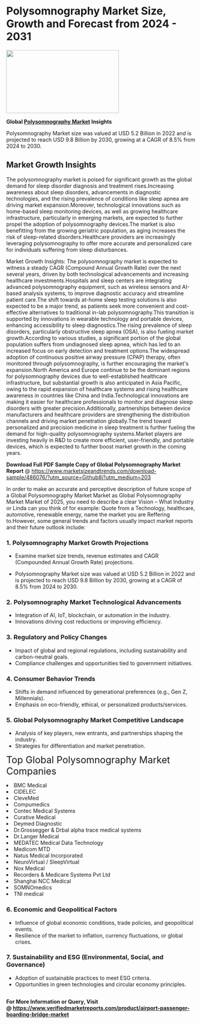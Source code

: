 <H1>Polysomnography Market Size, Growth and Forecast from 2024 - 2031</H1><img class="aligncenter size-medium wp-image-584254" src="https://thirdeyenews.in/wp-content/uploads/2024/09/Global-Market-Research-300x168.jpeg" alt="" width="300" height="168" /><p><strong>Global&nbsp;<a href="https://www.marketsizeandtrends.com/download-sample/486076/?utm_source=Github8j?utm_medium=203">Polysomnography Market</a> Insights</strong></p><p>Polysomnography Market size was valued at USD 5.2 Billion in 2022 and is projected to reach USD 9.8 Billion by 2030, growing at a CAGR of 8.5% from 2024 to 2030.</p><p><h2>Market Growth Insights</h2> <p>The polysomnography market is poised for significant growth as the global demand for sleep disorder diagnosis and treatment rises.Increasing awareness about sleep disorders, advancements in diagnostic technologies, and the rising prevalence of conditions like sleep apnea are driving market expansion.Moreover, technological innovations such as home-based sleep monitoring devices, as well as growing healthcare infrastructure, particularly in emerging markets, are expected to further propel the adoption of polysomnography devices.The market is also benefitting from the growing geriatric population, as aging increases the risk of sleep-related disorders.Healthcare providers are increasingly leveraging polysomnography to offer more accurate and personalized care for individuals suffering from sleep disturbances.</p> <p>Market Growth Insights: The polysomnography market is expected to witness a steady CAGR (Compound Annual Growth Rate) over the next several years, driven by both technological advancements and increasing healthcare investments.Hospitals and sleep centers are integrating advanced polysomnography equipment, such as wireless sensors and AI-based analysis systems, to improve diagnostic accuracy and streamline patient care.The shift towards at-home sleep testing solutions is also expected to be a major trend, as patients seek more convenient and cost-effective alternatives to traditional in-lab polysomnography.This transition is supported by innovations in wearable technology and portable devices, enhancing accessibility to sleep diagnostics.The rising prevalence of sleep disorders, particularly obstructive sleep apnea (OSA), is also fueling market growth.According to various studies, a significant portion of the global population suffers from undiagnosed sleep apnea, which has led to an increased focus on early detection and treatment options.The widespread adoption of continuous positive airway pressure (CPAP) therapy, often monitored through polysomnography, is further encouraging the market's expansion.North America and Europe continue to be the dominant regions for polysomnography devices due to well-established healthcare infrastructure, but substantial growth is also anticipated in Asia Pacific, owing to the rapid expansion of healthcare systems and rising healthcare awareness in countries like China and India.Technological innovations are making it easier for healthcare professionals to monitor and diagnose sleep disorders with greater precision.Additionally, partnerships between device manufacturers and healthcare providers are strengthening the distribution channels and driving market penetration globally.The trend toward personalized and precision medicine in sleep treatment is further fueling the demand for high-quality polysomnography systems.Market players are investing heavily in R&D to create more efficient, user-friendly, and portable devices, which is expected to further boost market growth in the coming years.</p> <p><span class=""><strong>Download Full PDF Sample Copy of Global Polysomnography Market Report</strong> @ <a href="https://www.marketsizeandtrends.com/download-sample/486076/?utm_source=Github8j?utm_medium=203" target="_blank">https://www.marketsizeandtrends.com/download-sample/486076/?utm_source=Github8j?utm_medium=203</a></span></p><p>In order to make an accurate and perceptive description of future scope of a Global&nbsp;Polysomnography Market Market as Global&nbsp;Polysomnography Market Market of 2025, you need to describe a clear Vision &ndash; What Industry or Linda can you think of for example: Quote from a Technology, healthcare, automotive, renewable energy, name the market you are Reffering to.However, some general trends and factors usually impact market reports and their future outlook include:</p><h3>1.&nbsp;<strong>Polysomnography Market Growth Projections</strong></h3><ul><li>Examine market size trends, revenue estimates and CAGR (Compounded Annual Growth Rate) projections.</li><li><p>Polysomnography Market size was valued at USD 5.2 Billion in 2022 and is projected to reach USD 9.8 Billion by 2030, growing at a CAGR of 8.5% from 2024 to 2030.</p></li></ul><h3>2.&nbsp;<strong>Polysomnography Market Technological Advancements</strong></h3><ul><li>Integration of AI, IoT, blockchain, or automation in the industry.</li><li>Innovations driving cost reductions or improving efficiency.</li></ul><h3>3.&nbsp;<strong>Regulatory and Policy Changes</strong></h3><ul><li>Impact of global and regional regulations, including sustainability and carbon-neutral goals.</li><li>Compliance challenges and opportunities tied to government initiatives.</li></ul><h3>4.&nbsp;<strong>Consumer Behavior Trends</strong></h3><ul><li>Shifts in demand influenced by generational preferences (e.g., Gen Z, Millennials).</li><li>Emphasis on eco-friendly, ethical, or personalized products/services.</li></ul><h3>5.&nbsp;<strong>Global Polysomnography Market Competitive Landscape</strong></h3><ul><li>Analysis of key players, new entrants, and partnerships shaping the industry.</li><li>Strategies for differentiation and market penetration.</li></ul><p data-pm-slice="1 1 []"><span style="color: inherit; font-family: inherit; font-size: 25px;">Top Global Polysomnography Market Companies</span></p><div class="" data-test-id=""><p><li>BMC Medical</li><li> CIDELEC</li><li> CleveMed</li><li> Compumedics</li><li> Contec Medical Systems</li><li> Curative Medical</li><li> Deymed Diagnostic</li><li> Dr.Grossegger & Drbal alpha trace medical systems</li><li> Dr.Langer Medical</li><li> MEDATEC Medical Data Technology</li><li> Medicom MTD</li><li> Natus Medical Incorporated</li><li> NeuroVirtual / SleepVirtual</li><li> Nox Medical</li><li> Recorders & Medicare Systems Pvt Ltd</li><li> Shanghai NCC Medical</li><li> SOMNOmedics</li><li> TNI medical</li></p></div><h3>6.&nbsp;<strong>Economic and Geopolitical Factors</strong></h3><ul><li>Influence of global economic conditions, trade policies, and geopolitical events.</li><li>Resilience of the market to inflation, currency fluctuations, or global crises.</li></ul><h3>7.&nbsp;<strong>Sustainability and ESG (Environmental, Social, and Governance)</strong></h3><ul><li>Adoption of sustainable practices to meet ESG criteria.</li><li>Opportunities in green technologies and circular economy principles.</li></ul><h2><strong style="font-size: 14px;">For More Information or Query, Visit @&nbsp;</strong><a style="background-color: #ffffff; font-size: 14px;" href="https://www.marketsizeandtrends.com/report/polysomnography-market/" target="_blank">https://www.verifiedmarketreports.com/product/airport-passenger-boarding-bridge-market</a></h2>